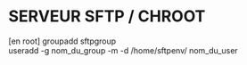   #  SERVEUR SFTP / CHROOT  
  [en root]
  groupadd sftpgroup  
  useradd -g nom_du_group -m -d /home/sftpenv/ nom_du_user
  

